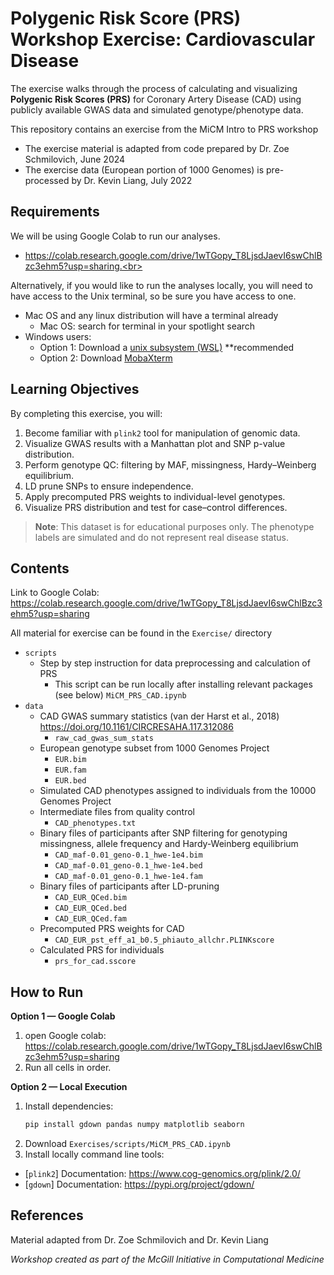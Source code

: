 # Polygenic Risk Score (PRS) Workshop Exercise: Cardiovascular Disease 

The exercise walks through the process of calculating and visualizing **Polygenic Risk Scores (PRS)** for Coronary Artery Disease (CAD) using publicly available GWAS data and simulated genotype/phenotype data.

This repository contains an exercise from the MiCM Intro to PRS workshop 
- The exercise material is adapted from code prepared by Dr. Zoe Schmilovich, June 2024
- The exercise data (European portion of 1000 Genomes) is pre-processed by Dr. Kevin Liang, July 2022


## Requirements
We will be using Google Colab to run our analyses.
- https://colab.research.google.com/drive/1wTGopy_T8LjsdJaevI6swChlBzc3ehm5?usp=sharing.<br>

Alternatively, if you would like to run the analyses locally, you will need to have access to the Unix terminal, so be sure you have access to one. 
* Mac OS and any linux distribution will have a terminal already
    * Mac OS: search for terminal in your spotlight search
* Windows users: 
    * Option 1: Download a [unix subsystem (WSL)](https://ubuntu.com/tutorials/install-ubuntu-on-wsl2-on-windows-10#1-overview) **recommended
    * Option 2: Download [MobaXterm](https://mobaxterm.mobatek.net/)


## Learning Objectives

By completing this exercise, you will:

1. Become familiar with `plink2` tool for manipulation of genomic data.
2. Visualize GWAS results with a Manhattan plot and SNP p-value distribution.
3. Perform genotype QC: filtering by MAF, missingness, Hardy–Weinberg equilibrium.
4. LD prune SNPs to ensure independence.
5. Apply precomputed PRS weights to individual-level genotypes.
6. Visualize PRS distribution and test for case–control differences.

> **Note**: This dataset is for educational purposes only. The phenotype labels are simulated and do not represent real disease status.

## Contents
Link to Google Colab: https://colab.research.google.com/drive/1wTGopy_T8LjsdJaevI6swChlBzc3ehm5?usp=sharing

All material for exercise can be found in the `Exercise/` directory
- `scripts` 
  - Step by step instruction for data preprocessing and calculation of PRS
    - This script can be run locally after installing relevant packages (see below) `MiCM_PRS_CAD.ipynb` 
- `data`
  - CAD GWAS summary statistics (van der Harst et al., 2018) https://doi.org/10.1161/CIRCRESAHA.117.312086
    - `raw_cad_gwas_sum_stats` 
  - European genotype subset from 1000 Genomes Project
    - `EUR.bim`
    - `EUR.fam`
    - `EUR.bed`
  - Simulated CAD phenotypes assigned to individuals from the 10000 Genomes Project
  - Intermediate files from quality control
    - `CAD_phenotypes.txt `
  - Binary files of participants after SNP filtering for genotyping missingness, allele frequency and Hardy-Weinberg equilibrium
    - `CAD_maf-0.01_geno-0.1_hwe-1e4.bim`
    - `CAD_maf-0.01_geno-0.1_hwe-1e4.bed`
    - `CAD_maf-0.01_geno-0.1_hwe-1e4.fam`
  - Binary files of participants after LD-pruning 
    - `CAD_EUR_QCed.bim`
    - `CAD_EUR_QCed.bed`
    - `CAD_EUR_QCed.fam` 
  - Precomputed PRS weights for CAD
    - `CAD_EUR_pst_eff_a1_b0.5_phiauto_allchr.PLINKscore` 
  - Calculated PRS for individuals
    - `prs_for_cad.sscore`
 
## How to Run

**Option 1 — Google Colab**  
1. open Google colab: https://colab.research.google.com/drive/1wTGopy_T8LjsdJaevI6swChlBzc3ehm5?usp=sharing
2. Run all cells in order.

**Option 2 — Local Execution**  
1. Install dependencies:
   ```bash
   pip install gdown pandas numpy matplotlib seaborn
2. Download ```Exercises/scripts/MiCM_PRS_CAD.ipynb```
2. Install locally command line tools:
  - [`plink2`] Documentation: https://www.cog-genomics.org/plink/2.0/
  - [`gdown`] Documentation: https://pypi.org/project/gdown/

## References
Material adapted from Dr. Zoe Schmilovich and Dr. Kevin Liang
 
*Workshop created as part of the McGill Initiative in Computational Medicine*
